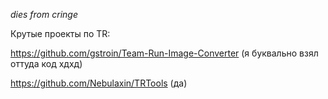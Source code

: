 *dies from cringe*

Крутые проекты по TR:

https://github.com/gstroin/Team-Run-Image-Converter (я буквально взял оттуда код хдхд)

https://github.com/Nebulaxin/TRTools (да)
